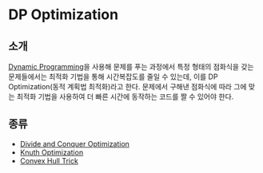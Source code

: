 # DP Optimization

## 소개

[Dynamic Programming](../dp/dp.md)을 사용해 문제를 푸는 과정에서 특정 형태의 점화식을 갖는 문제들에서는 최적화 기법을 통해 시간복잡도를 줄일 수 있는데, 이를 DP Optimization(동적 계획법 최적화)라고 한다. 문제에서 구해낸 점화식에 따라 그에 맞는 최적화 기법을 사용하여 더 빠른 시간에 동작하는 코드를 짤 수 있어야 한다.

## 종류

* [Divide and Conquer Optimization](./dnc/dnc.md)
* [Knuth Optimization](./knuth/knuth.md)
* [Convex Hull Trick](./cht/cht.md)

